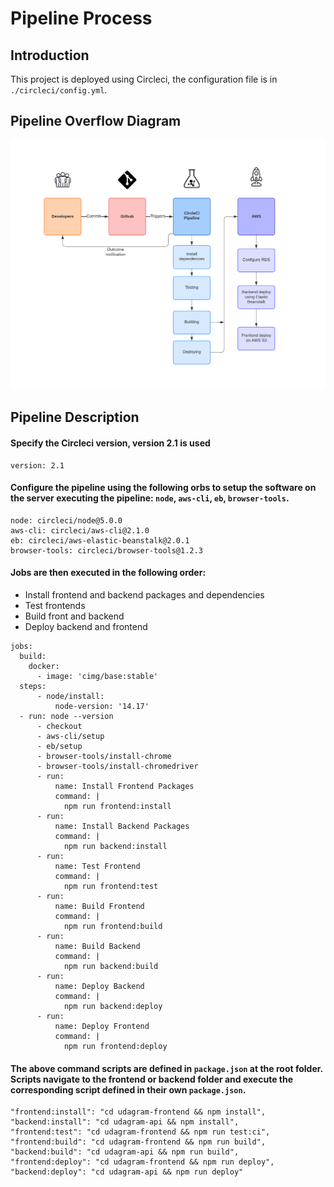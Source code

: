 # Pipeline Process

## Introduction

This project is deployed using Circleci, the configuration file is in `./circleci/config.yml`.


## Pipeline Overflow Diagram
![Pipeline diagram](./images/pipeline.png)

## Pipeline Description
#### Specify the Circleci version, version 2.1 is used
```
version: 2.1
```
#### Configure the pipeline using the following orbs to setup the software on the server executing the pipeline: `node`, `aws-cli`, `eb`, `browser-tools`.
```
node: circleci/node@5.0.0  
aws-cli: circleci/aws-cli@2.1.0  
eb: circleci/aws-elastic-beanstalk@2.0.1  
browser-tools: circleci/browser-tools@1.2.3
```
#### Jobs are then executed in the following order:
- Install frontend and backend packages and dependencies
- Test frontends
- Build front and backend
- Deploy backend and frontend
```
jobs:  
  build:  
    docker:  
      - image: 'cimg/base:stable'  
  steps:  
      - node/install:  
          node-version: '14.17'  
  - run: node --version  
      - checkout  
      - aws-cli/setup  
      - eb/setup  
      - browser-tools/install-chrome  
      - browser-tools/install-chromedriver  
      - run:  
          name: Install Frontend Packages  
          command: |  
            npm run frontend:install  
      - run:  
          name: Install Backend Packages  
          command: |  
            npm run backend:install  
      - run:  
          name: Test Frontend  
          command: |  
            npm run frontend:test  
      - run:  
          name: Build Frontend  
          command: |  
            npm run frontend:build  
      - run:  
          name: Build Backend  
          command: |  
            npm run backend:build  
      - run:  
          name: Deploy Backend  
          command: |  
            npm run backend:deploy  
      - run:  
          name: Deploy Frontend  
          command: |  
            npm run frontend:deploy
```

#### The above command scripts are defined in `package.json` at the root folder. Scripts navigate to the frontend or backend folder and execute the corresponding script defined in their own `package.json`.
```
"frontend:install": "cd udagram-frontend && npm install",  
"backend:install": "cd udagram-api && npm install",  
"frontend:test": "cd udagram-frontend && npm run test:ci",  
"frontend:build": "cd udagram-frontend && npm run build",  
"backend:build": "cd udagram-api && npm run build",  
"frontend:deploy": "cd udagram-frontend && npm run deploy",  
"backend:deploy": "cd udagram-api && npm run deploy"
```
